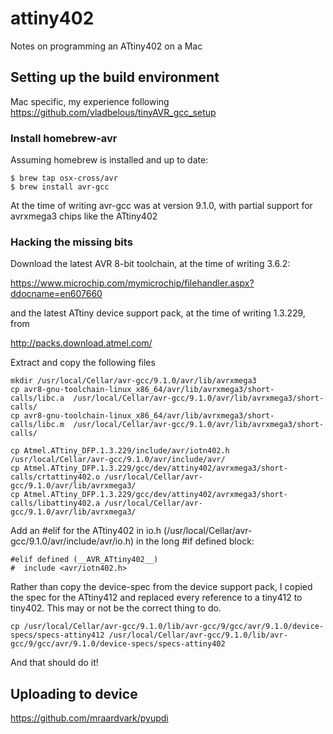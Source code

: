 # attiny402
Notes on programming an ATtiny402 on a Mac

## Setting up the build environment

Mac specific, my experience following https://github.com/vladbelous/tinyAVR_gcc_setup

### Install homebrew-avr
Assuming homebrew is installed and up to date:
```
$ brew tap osx-cross/avr
$ brew install avr-gcc
```
At the time of writing avr-gcc was at version 9.1.0, with partial support for avrxmega3 chips like the ATtiny402

### Hacking the missing bits
Download the latest AVR 8-bit toolchain, at the time of writing 3.6.2:

https://www.microchip.com/mymicrochip/filehandler.aspx?ddocname=en607660

and the latest ATtiny device support pack, at the time of writing 1.3.229, from

http://packs.download.atmel.com/

Extract and copy the following files

```
mkdir /usr/local/Cellar/avr-gcc/9.1.0/avr/lib/avrxmega3
cp avr8-gnu-toolchain-linux_x86_64/avr/lib/avrxmega3/short-calls/libc.a  /usr/local/Cellar/avr-gcc/9.1.0/avr/lib/avrxmega3/short-calls/
cp avr8-gnu-toolchain-linux_x86_64/avr/lib/avrxmega3/short-calls/libc.m  /usr/local/Cellar/avr-gcc/9.1.0/avr/lib/avrxmega3/short-calls/

cp Atmel.ATtiny_DFP.1.3.229/include/avr/iotn402.h /usr/local/Cellar/avr-gcc/9.1.0/avr/include/avr/
cp Atmel.ATtiny_DFP.1.3.229/gcc/dev/attiny402/avrxmega3/short-calls/crtattiny402.o /usr/local/Cellar/avr-gcc/9.1.0/avr/lib/avrxmega3/
cp Atmel.ATtiny_DFP.1.3.229/gcc/dev/attiny402/avrxmega3/short-calls/libattiny402.a /usr/local/Cellar/avr-gcc/9.1.0/avr/lib/avrxmega3/
```

Add an #elif for the ATtiny402 in io.h (/usr/local/Cellar/avr-gcc/9.1.0/avr/include/avr/io.h) in the long #if defined block:
```
#elif defined (__AVR_ATtiny402__)
#  include <avr/iotn402.h>
```

Rather than copy the device-spec from the device support pack, I copied the spec for the ATtiny412 and replaced every reference to a tiny412 to tiny402. This may or not be the correct thing to do.
```
cp /usr/local/Cellar/avr-gcc/9.1.0/lib/avr-gcc/9/gcc/avr/9.1.0/device-specs/specs-attiny412 /usr/local/Cellar/avr-gcc/9.1.0/lib/avr-gcc/9/gcc/avr/9.1.0/device-specs/specs-attiny402
```

And that should do it!

## Uploading to device

https://github.com/mraardvark/pyupdi

